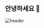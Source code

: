 ## 안녕하세요 👋
<!-- ![header](https://capsule-render.vercel.app/api?type=soft&color=FDE6EF&text=Welcome%20My%20JINI%27s%20HUB!&fontColor=ffffff&animation=fadeIn&height=250) -->

![header](https://capsule-render.vercel.app/api?type=rounded&color=0xFDE6EF&text=Welcome%20My%20JINI%27s%20HUB!&fontColor=D11A7B&animation=fadeIn&height=250)






<!--
**Leejinhee1106/Leejinhee1106** is a ✨ _special_ ✨ repository because its `README.md` (this file) appears on your GitHub profile.

Here are some ideas to get you started:

- 🔭 I’m currently working on ...
- 🌱 I’m currently learning ...
- 👯 I’m looking to collaborate on ...
- 🤔 I’m looking for help with ...
- 💬 Ask me about ...
- 📫 How to reach me: ...
- 😄 Pronouns: ...
- ⚡ Fun fact: ...
-->
